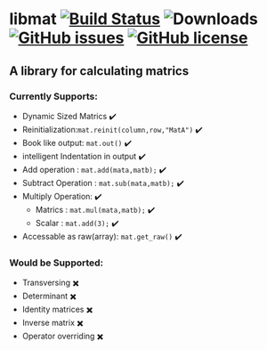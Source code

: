 # libmat [![Build Status](https://travis-ci.org/ahmubashshir/libmat.svg?branch=master)](https://travis-ci.org/ahmubashshir/libmat) ![Downloads](https://img.shields.io/github/downloads/ahmubashshir/libmat/total.svg?link=https://github.com/ahmubashshir/libmat/archive/master.zip&link=https://github.com/ahmubashshir/libmat/releases) [![GitHub issues](https://img.shields.io/github/issues/ahmubashshir/libmat.svg)](https://github.com/ahmubashshir/libmat/issues)  [![GitHub license](https://img.shields.io/github/license/ahmubashshir/libmat.svg)](https://github.com/ahmubashshir/libmat/blob/master/LICENSE)
## A library for calculating matrics

### Currently Supports:
- Dynamic Sized Matrics     :heavy_check_mark:
- Reinitialization:`mat.reinit(column,row,"MatA")`    :heavy_check_mark:
- Book like output: `mat.out()`     :heavy_check_mark:
- intelligent Indentation in output     :heavy_check_mark:
- Add operation : `mat.add(mata,matb);`     :heavy_check_mark:
- Subtract Operation : `mat.sub(mata,matb);`     :heavy_check_mark:
- Multiply Operation:     :heavy_check_mark:
   *  Matrics : `mat.mul(mata,matb);`     :heavy_check_mark:
   *  Scalar  : `mat.add(3);`     :heavy_check_mark:
- Accessable as raw(array): `mat.get_raw()`     :heavy_check_mark:

### Would be Supported:
- Transversing     :heavy_multiplication_x:
- Determinant     :heavy_multiplication_x:
- Identity matrices     :heavy_multiplication_x:
- Inverse matrix     :heavy_multiplication_x:
- Operator overriding     :heavy_multiplication_x:
